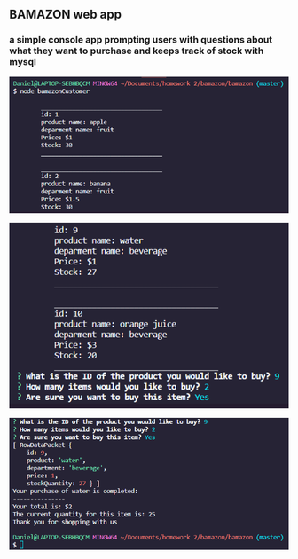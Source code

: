 ## BAMAZON web app

### a simple console app prompting users with questions about what they want to purchase and keeps track of stock with mysql


![node bamazoncustomer](https://github.com/GarciaX33/bamazon/blob/master/images/first.PNG)


![prompt](https://github.com/GarciaX33/bamazon/blob/master/images/second.PNG)


![upon completion](https://github.com/GarciaX33/bamazon/blob/master/images/third.PNG)
